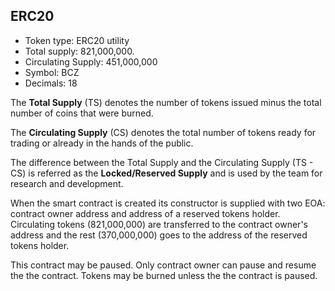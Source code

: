 ## ERC20
- Token type: ERC20 utility
- Total supply: 821,000,000.
- Circulating Supply: 451,000,000
- Symbol: BCZ
- Decimals: 18


The **Total Supply** (TS) denotes the number of tokens issued minus the total number of coins that were burned.

The **Circulating Supply** (CS) denotes the total number of tokens ready for trading or already in the hands of the public.

The difference between the Total Supply and the Circulating Supply (TS - CS) is referred as the **Locked/Reserved Supply** and is used by the team for research and development.

When the smart contract is created its constructor is supplied with two EOA: contract owner address and address of a reserved tokens holder. Circulating tokens (821,000,000) are transferred to the contract owner's address and the rest (370,000,000) goes to the address of the reserved tokens holder.   

This contract may be paused. Only contract owner can pause and resume the the contract. Tokens may be burned unless the the contract is paused. 
